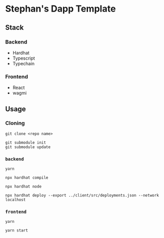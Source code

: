# Stephan's Dapp Template

## Stack
### Backend
- Hardhat
- Typescript
- Typechain

### Frontend
- React
- wagmi

## Usage
### Cloning
```
git clone <repo name>
```
```
git submodule init
git submodule update
```

### `backend`
```
yarn
```
```
npx hardhat compile
```
```
npx hardhat node
```
```
npx hardhat deploy --export ../client/src/deployments.json --network localhost
```

### `frontend`
```
yarn
```
```
yarn start
```